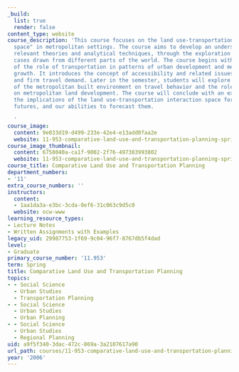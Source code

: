 ```yaml
---
_build:
  list: true
  render: false
content_type: website
course_description: 'This course focuses on the land use-transportation "interaction
  space" in metropolitan settings. The course aims to develop an understanding of
  relevant theories and analytical techniques, through the exploration of various
  cases drawn from different parts of the world. The course begins with an overview
  of the role of transportation in patterns of urban development and metropolitan
  growth. It introduces the concept of accessibility and related issues of individual
  and firm travel demand. Later in the semester, students will explore the influence
  of the metropolitan built environment on travel behavior and the role of transportation
  on metropolitan land development. The course will conclude with an examination of
  the implications of the land use-transportation interaction space for metropolitan
  futures, and our abilities to forecast them.

  '
course_image:
  content: 9e033d19-d499-233e-42e4-e13add0faa2e
  website: 11-953-comparative-land-use-and-transportation-planning-spring-2006
course_image_thumbnail:
  content: 6758040a-ca1f-9002-2f76-497383993802
  website: 11-953-comparative-land-use-and-transportation-planning-spring-2006
course_title: Comparative Land Use and Transportation Planning
department_numbers:
- '11'
extra_course_numbers: ''
instructors:
  content:
  - 1aa1da3a-e3bc-3cda-0ef6-31c063c9d5c0
  website: ocw-www
learning_resource_types:
- Lecture Notes
- Written Assignments with Examples
legacy_uid: 29987753-1f69-9c04-96f7-8767db5f4dad
level:
- Graduate
primary_course_number: '11.953'
term: Spring
title: Comparative Land Use and Transportation Planning
topics:
- - Social Science
  - Urban Studies
  - Transportation Planning
- - Social Science
  - Urban Studies
  - Urban Planning
- - Social Science
  - Urban Studies
  - Regional Planning
uid: a9f5f340-3dac-472c-869a-3a2107617a90
url_path: courses/11-953-comparative-land-use-and-transportation-planning-spring-2006
year: '2006'
---
```

